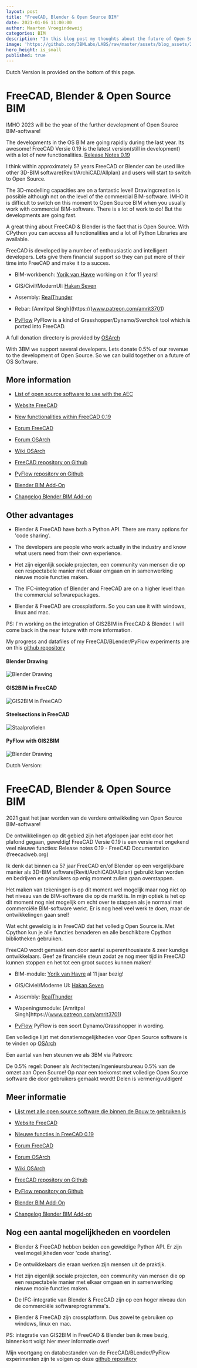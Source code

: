 ```yaml
---
layout: post
title: "FreeCAD, Blender & Open Source BIM"
date: 2021-01-06 11:00:00
author: Maarten Vroegindeweij
categories: BIM
description: "In this blog post my thoughts about the future of Open Source BIM"
image: 'https://github.com/3BMLabs/LABS/raw/master/assets/blog_assets/2021-01-06/FreeCADSolibri.png'
hero_height: is_small
published: true
---
```


Dutch Version is provided on the bottom of this page.

# FreeCAD, Blender & Open Source BIM

IMHO 2023 will be the year of the further development of Open Source BIM-software!

The developments in the OS BIM are going rapidly during the last year. Its awesome! FreeCAD Versie 0.19 is the latest version(still in development) with a lot of new functionalities. [Release Notes 0.19](https://wiki.freecadweb.org/Release_notes_0.19)

I think within approximately 5? years FreeCAD or Blender can be used like other 3D-BIM software(Revit/ArchiCAD/Allplan) and users will start to switch to Open Source.

The 3D-modelling capacities are on a fantastic level! Drawingcreation is possible although not on the level of the commercial BIM-software. IMHO it is difficult to switch on this moment to Open Source BIM when you usually work with commercial BIM-software. There is a lot of work to do! But the developments are going fast.

A great thing about FreeCAD & Blender is the fact that is Open Source. With CPython you can access all functionalities and a lot of Python Libraries are available.

FreeCAD is developed by a number of enthousiastic and intelligent developers. Lets give them financial support so they can put more of their time into FreeCAD and make it to a succes.

* BIM-workbench: [Yorik van Havre](https://www.patreon.com/yorikvanhavre) working on it for 11 years!

* GIS/Civil/ModernUI: [Hakan Seven](https://www.patreon.com/HakanSeven12)

* Assembly: [RealThunder](https://www.patreon.com/thundereal)

* Rebar: [Amritpal Singh](https://(www.patreon.com/amrit3701)

* [PyFlow](https://www.patreon.com/pyflow)  PyFlow is a kind of Grasshopper/Dynamo/Sverchok tool which is ported into FreeCAD.

A full donation directory is provided by [OSArch](https://wiki.osarch.org/index.php?title=Donation_Directory)

With 3BM we support several developers. Lets donate 0.5% of our revenue to the development of Open Source. So we can build together on a future of  OS Software.   


## More information 

* [List of open source software to use with the AEC](https://wiki.osarch.org/index.php?title=AEC_Free_Software_directory)

* [Website FreeCAD](https://www.freecadweb.org/)

* [New functionalities within FreeCAD 0.19](https://wiki.freecadweb.org/Release_notes_0.19)

* [Forum FreeCAD](https://forum.freecadweb.org/)

* [Forum OSArch](https://community.osarch.org/)

* [Wiki OSArch](https://wiki.osarch.org/)

* [FreeCAD repository on Github](https://github.com/FreeCAD)

* [PyFlow repository on Github](https://github.com/microelly2/NodeEditor)

* [Blender BIM Add-On](https://blenderbim.org/features.html)

* [Changelog Blender BIM Add-on](https://wiki.osarch.org/index.php?title=BlenderBIM_Add-on_Changelog)

## Other advantages
* Blender & FreeCAD have both a Python API. There are many options for 'code sharing'.

* The developers are people who work actually in the industry and know what users need from their own experience.

* Het zijn eigenlijk sociale projecten, een community van mensen die op een respectabele manier met elkaar omgaan en in samenwerking nieuwe mooie functies maken.

* The IFC-integration of  Blender and FreeCAD are on a higher level than the commercial softwarepackages.

* Blender & FreeCAD are crossplatform. So you can use it with windows, linux and mac.

PS: I'm working on the integration of GIS2BIM in FreeCAD & Blender. I will come back in the near future with more information.

My progress and datafiles of my FreeCAD/BLender/PyFlow experiments are on this [github repository](https://github.com/DutchSailor/FOSS-BIM-Experiments)

#### Blender Drawing
![Blender Drawing](https://raw.githubusercontent.com/3BMLabs/LABS/master/assets/blog_assets/2021-01-06/BlenderDrawing.png)

#### GIS2BIM in FreeCAD
![GIS2BIM in FreeCAD](https://raw.githubusercontent.com/3BMLabs/LABS/master/assets/blog_assets/2021-01-06/GIS2BIMDordrecht.png)

#### Steelsections in FreeCAD
![Staalprofielen](https://raw.githubusercontent.com/3BMLabs/LABS/master/assets/blog_assets/2021-01-06/SectionsFreeCAD.png)

#### PyFlow with GIS2BIM
![Blender Drawing](https://raw.githubusercontent.com/3BMLabs/LABS/master/assets/blog_assets/2021-01-06/PyFlowGIS2BIM.png)


Dutch Version:

# FreeCAD, Blender & Open Source BIM

2021 gaat het jaar worden van de verdere ontwikkeling van Open Source BIM-software!

De ontwikkelingen op dit gebied zijn het afgelopen jaar echt door het plafond gegaan, geweldig! FreeCAD Versie 0.19 is een versie met ongekend veel nieuwe functies:
Release notes 0.19 - FreeCAD Documentation (freecadweb.org)

Ik denk dat binnen ca 5? jaar FreeCAD en/of Blender op een vergelijkbare manier als 3D-BIM software(Revit/ArchiCAD/Allplan) gebruikt kan worden en bedrijven en gebruikers op enig moment zullen gaan overstappen. 

Het maken van tekeningen is op dit moment wel mogelijk maar nog niet op het niveau van de BIM-software die op de markt is. In mijn optiek is het op dit moment nog niet mogelijk om echt over te stappen als je normaal met commerciële BIM-software werkt. Er is nog heel veel werk te doen, maar de ontwikkelingen gaan snel!

Wat echt geweldig is in FreeCAD dat het volledig Open Source is. Met Cpython kun je alle functies benaderen en alle beschikbare Cpython bibliotheken gebruiken.

FreeCAD wordt gemaakt een door aantal superenthousiaste & zeer kundige ontwikkelaars. Geef ze financiële steun zodat ze nog meer tijd in FreeCAD kunnen stoppen en het tot een groot succes kunnen maken!

* BIM-module: [Yorik van Havre](https://www.patreon.com/yorikvanhavre) al 11 jaar bezig!

* GIS/Civiel/Moderne UI: [Hakan Seven](https://www.patreon.com/HakanSeven12)

* Assembly: [RealThunder](https://www.patreon.com/thundereal)

* Wapeningsmodule: [Amritpal Singh]https://(www.patreon.com/amrit3701)

* [PyFlow](https://www.patreon.com/pyflow)  PyFlow is een soort Dynamo/Grasshopper in wording. 

Een volledige lijst met donatiemogelijkheden voor Open Source software is te vinden op [OSArch](https://wiki.osarch.org/index.php?title=Donation_Directory)

Een aantal van hen steunen we als 3BM via Patreon:

De 0.5% regel: Doneer als Architecten/Ingenieursbureau 0.5% van de omzet aan Open Source! Op naar een toekomst met volledige Open Source software die door gebruikers gemaakt wordt! Delen is vermenigvuldigen!

## Meer informatie 

* [Lijst met alle open source software die binnen de Bouw te gebruiken is](https://wiki.osarch.org/index.php?title=AEC_Free_Software_directory)

* [Website FreeCAD](https://www.freecadweb.org/)

* [Nieuwe functies in FreeCAD 0.19](https://wiki.freecadweb.org/Release_notes_0.19)

* [Forum FreeCAD](https://forum.freecadweb.org/)

* [Forum OSArch](https://community.osarch.org/)

* [Wiki OSArch](https://wiki.osarch.org/)

* [FreeCAD repository on Github](https://github.com/FreeCAD)

* [PyFlow repository on Github](https://github.com/microelly2/NodeEditor)

* [Blender BIM Add-On](https://blenderbim.org/features.html)

* [Changelog Blender BIM Add-on](https://wiki.osarch.org/index.php?title=BlenderBIM_Add-on_Changelog)

## Nog een aantal mogelijkheden en voordelen 
* Blender & FreeCAD hebben beiden een geweldige Python API. Er zijn veel mogelijkheden voor 'code sharing'.

* De ontwikkelaars die eraan werken zijn mensen uit de praktijk.

* Het zijn eigenlijk sociale projecten, een community van mensen die op een respectabele manier met elkaar omgaan en in samenwerking nieuwe mooie functies maken.

* De IFC-integratie van Blender & FreeCAD zijn op een hoger niveau dan de commerciële softwareprogramma's.

* Blender & FreeCAD zijn crossplatform. Dus zowel te gebruiken op windows, linux en mac.

PS: integratie van GIS2BIM in FreeCAD & Blender ben ik mee bezig, binnenkort volgt hier meer informatie over!

Mijn voortgang en databestanden van de FreeCAD/BLender/PyFlow experimenten zijn te volgen op deze [github repository](https://github.com/DutchSailor/FOSS-BIM-Experiments)

